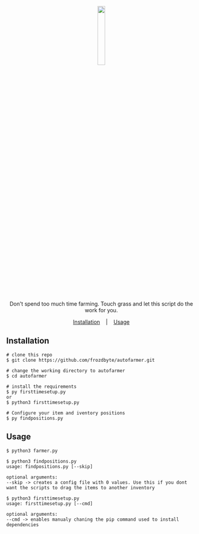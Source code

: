 <p align=center>

  <img style="width:20%;" src="https://i.imgur.com/nWWudwU.png"/>

  <br>
  <span>Don't spend too much time farming. Touch grass and let this script do the work for you.</span>
  <br>

<p align="center">
  <a href="#installation">Installation</a>
  &nbsp;&nbsp;&nbsp;|&nbsp;&nbsp;&nbsp;
  <a href="#usage">Usage</a>
</p>

<p align="center">
</a>
</p>


## Installation

```console
# clone this repo
$ git clone https://github.com/frozdbyte/autofarmer.git

# change the working directory to autofarmer
$ cd autofarmer

# install the requirements
$ py firsttimesetup.py
or
$ python3 firsttimesetup.py

# Configure your item and iventory positions
$ py findpositions.py
```

## Usage

```console
$ python3 farmer.py

$ python3 findpositions.py
usage: findpositions.py [--skip]

optional arguments:
--skip -> creates a config file with 0 values. Use this if you dont want the scripts to drag the items to another inventory

$ python3 firsttimesetup.py
usage: firsttimesetup.py [--cmd]

optional arguments:
--cmd -> enables manualy chaning the pip command used to install dependencies
```
